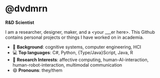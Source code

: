 # @dvdmrn

**R&D Scientist**

I am a researcher, designer, maker, and a \<your ___er here\>. This Github contains personal projects or things I have worked on in academia.

- 📜 **Background**: cognitive systems, computer engineering, HCI
- 💻 **Top languages**: C#, Python, {Type/Java}Script, Java, R
- 🔎 **Research Interests**: affective computing, human-AI-interaction, human-robot-interaction, multimodal communication
- 😄 **Pronouns**: they/them
<!-- - 🌱 **current learning**: many things
 -->
<!--
**dvdmrn/dvdmrn** is a ✨ _special_ ✨ repository because its `README.md` (this file) appears on your GitHub profile.

Here are some ideas to get you started:

- 🔭 I’m currently working on ...
- 🌱 I’m currently learning ...
- 👯 I’m looking to collaborate on ...
- 🤔 I’m looking for help with ...
- 💬 Ask me about ...
- 📫 How to reach me: ...
- 😄 Pronouns: ...
- ⚡ Fun fact: ...
-->
